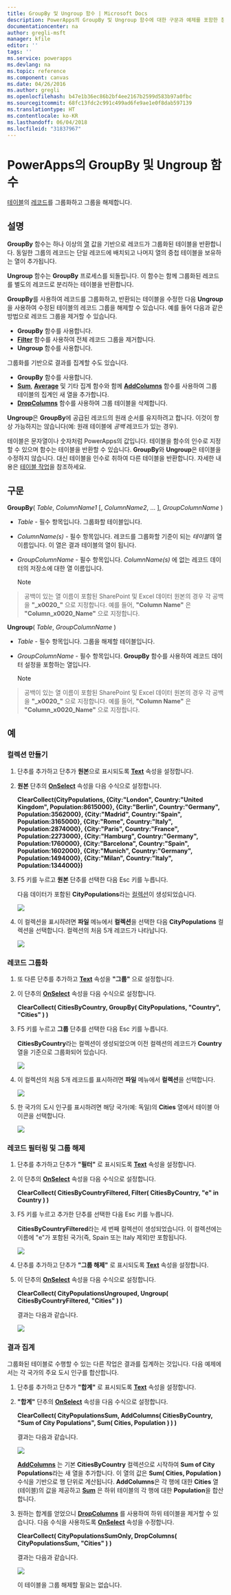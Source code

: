 ```yaml
---
title: GroupBy 및 Ungroup 함수 | Microsoft Docs
description: PowerApps의 GroupBy 및 Ungroup 함수에 대한 구문과 예제를 포함한 참조 정보
documentationcenter: na
author: gregli-msft
manager: kfile
editor: ''
tags: ''
ms.service: powerapps
ms.devlang: na
ms.topic: reference
ms.component: canvas
ms.date: 04/26/2016
ms.author: gregli
ms.openlocfilehash: b47e1b36ec86b2bf4ee2167b2599d583b97a0fbc
ms.sourcegitcommit: 68fc13fdc2c991c499ad6fe9ae1e0f8dab597139
ms.translationtype: HT
ms.contentlocale: ko-KR
ms.lasthandoff: 06/04/2018
ms.locfileid: "31837967"
---
```

# <a name="groupby-and-ungroup-functions-in-powerapps"></a>PowerApps의 GroupBy 및 Ungroup 함수
[테이블](../working-with-tables.md)의 [레코드](../working-with-tables.md#records)를 그룹화하고 그룹을 해제합니다.

## <a name="description"></a>설명
**GroupBy** 함수는 하나 이상의 [열](../working-with-tables.md#columns) 값을 기반으로 레코드가 그룹화된 테이블을 반환합니다. 동일한 그룹의 레코드는 단일 레코드에 배치되고 나머지 열의 중첩 테이블을 보유하는 열이 추가됩니다.   

**Ungroup** 함수는 **GroupBy** 프로세스를 되돌립니다. 이 함수는 함께 그룹화된 레코드를 별도의 레코드로 분리하는 테이블을 반환합니다.

**GroupBy**를 사용하여 레코드를 그룹화하고, 반환되는 테이블을 수정한 다음 **Ungroup**을 사용하여 수정된 테이블의 레코드 그룹을 해제할 수 있습니다. 예를 들어 다음과 같은 방법으로 레코드 그룹을 제거할 수 있습니다.

* **GroupBy** 함수를 사용합니다.
* **[Filter](function-filter-lookup.md)** 함수를 사용하여 전체 레코드 그룹을 제거합니다.
* **Ungroup** 함수를 사용합니다.  

그룹화를 기반으로 결과를 집계할 수도 있습니다.

* **GroupBy** 함수를 사용합니다.
* **[Sum](function-aggregates.md)**, **[Average](function-aggregates.md)** 및 기타 집계 함수와 함께 **[AddColumns](function-table-shaping.md)** 함수를 사용하여 그룹 테이블의 집계인 새 열을 추가합니다.
* **[DropColumns](function-table-shaping.md)** 함수를 사용하여 그룹 테이블을 삭제합니다.

**Ungroup**은 **GroupBy**에 공급된 레코드의 원래 순서를 유지하려고 합니다.  이것이 항상 가능하지는 않습니다(예: 원래 테이블에 *공백* 레코드가 있는 경우).

테이블은 문자열이나 숫자처럼 PowerApps의 값입니다. 테이블을 함수의 인수로 지정할 수 있으며 함수는 테이블을 반환할 수 있습니다. **GroupBy**와 **Ungroup**은 테이블을 수정하지 않습니다. 대신 테이블을 인수로 취하여 다른 테이블을 반환합니다. 자세한 내용은 [테이블 작업](../working-with-tables.md)을 참조하세요.

## <a name="syntax"></a>구문
**GroupBy**( *Table*, *ColumnName1* [, *ColumnName2*, ... ], *GroupColumnName* )

* *Table* - 필수 항목입니다. 그룹화할 테이블입니다.
* *ColumnName(s)* - 필수 항목입니다.  레코드를 그룹화할 기준이 되는 *테이블*의 열 이름입니다.  이 열은 결과 테이블의 열이 됩니다.
* *GroupColumnName* - 필수 항목입니다.  *ColumnName(s)* 에 없는 레코드 데이터의 저장소에 대한 열 이름입니다.
  
    > [!NOTE]
> 공백이 있는 열 이름이 포함된 SharePoint 및 Excel 데이터 원본의 경우 각 공백을 **"\_x0020\_"** 으로 지정합니다. 예를 들어, **"Column Name"** 은 **"Column_x0020_Name"** 으로 지정합니다.

**Ungroup**( *Table*, *GroupColumnName* )

* *Table* - 필수 항목입니다. 그룹을 해제할 테이블입니다.
* *GroupColumnName* - 필수 항목입니다. **GroupBy** 함수를 사용하여 레코드 데이터 설정을 포함하는 열입니다.
  
    > [!NOTE]
> 공백이 있는 열 이름이 포함된 SharePoint 및 Excel 데이터 원본의 경우 각 공백을 **"\_x0020\_"** 으로 지정합니다. 예를 들어, **"Column Name"** 은 **"Column_x0020_Name"** 으로 지정합니다.

## <a name="examples"></a>예
### <a name="create-a-collection"></a>컬렉션 만들기
1. 단추를 추가하고 단추가 **원본**으로 표시되도록 **[Text](../controls/properties-core.md)** 속성을 설정합니다.
2. **원본** 단추의 **[OnSelect](../controls/properties-core.md)** 속성을 다음 수식으로 설정합니다.
   
    **ClearCollect(CityPopulations, {City:"London", Country:"United Kingdom", Population:8615000}, {City:"Berlin", Country:"Germany", Population:3562000}, {City:"Madrid", Country:"Spain", Population:3165000}, {City:"Rome", Country:"Italy", Population:2874000}, {City:"Paris", Country:"France", Population:2273000}, {City:"Hamburg", Country:"Germany", Population:1760000}, {City:"Barcelona", Country:"Spain", Population:1602000}, {City:"Munich", Country:"Germany", Population:1494000}, {City:"Milan", Country:"Italy", Population:1344000})**
3. F5 키를 누르고 **원본** 단추를 선택한 다음 Esc 키를 누릅니다.
   
    다음 데이터가 포함된 **CityPopulations**라는 [컬렉션](../working-with-data-sources.md#collections)이 생성되었습니다.
   
    ![](media/function-groupby/cities.png)
4. 이 컬렉션을 표시하려면 **파일** 메뉴에서 **컬렉션**을 선택한 다음 **CityPopulations** 컬렉션을 선택합니다.  컬렉션의 처음 5개 레코드가 나타납니다.
   
    ![](media/function-groupby/citypopulations-collection.png)

### <a name="group-records"></a>레코드 그룹화
1. 또 다른 단추를 추가하고 **[Text](../controls/properties-core.md)** 속성을 **"그룹"** 으로 설정합니다.
2. 이 단추의 **[OnSelect](../controls/properties-core.md)** 속성을 다음 수식으로 설정합니다.
   
    **ClearCollect( CitiesByCountry, GroupBy( CityPopulations, "Country", "Cities" ) )**
3. F5 키를 누르고 **그룹** 단추를 선택한 다음 Esc 키를 누릅니다.
   
    **CitiesByCountry**라는 컬렉션이 생성되었으며 이전 컬렉션의 레코드가 **Country** 열을 기준으로 그룹화되어 있습니다.
   
    ![](media/function-groupby/cities-grouped.png)
4. 이 컬렉션의 처음 5개 레코드를 표시하려면 **파일** 메뉴에서 **컬렉션**을 선택합니다.
   
    ![](media/function-groupby/citiesbycountry-collection.png)
5. 한 국가의 도시 인구를 표시하려면 해당 국가(예: 독일)의 **Cities** 열에서 테이블 아이콘을 선택합니다.
   
    ![](media/function-groupby/population-germany.png)

### <a name="filter-and-ungroup-records"></a>레코드 필터링 및 그룹 해제
1. 단추를 추가하고 단추가 **"필터"** 로 표시되도록 **[Text](../controls/properties-core.md)** 속성을 설정합니다.
2. 이 단추의 **[OnSelect](../controls/properties-core.md)** 속성을 다음 수식으로 설정합니다.
   
    **ClearCollect( CitiesByCountryFiltered, Filter( CitiesByCountry, "e" in Country ) )**
3. F5 키를 누르고 추가한 단추를 선택한 다음 Esc 키를 누릅니다.
   
    **CitiesByCountryFiltered**라는 세 번째 컬렉션이 생성되었습니다. 이 컬렉션에는 이름에 "e"가 포함된 국가(즉, Spain 또는 Italy 제외)만 포함됩니다.
   
    ![](media/function-groupby/cities-grouped-hase.png)
4. 단추를 추가하고 단추가 **"그룹 해제"** 로 표시되도록 **[Text](../controls/properties-core.md)** 속성을 설정합니다.
5. 이 단추의 **[OnSelect](../controls/properties-core.md)** 속성을 다음 수식으로 설정합니다.
   
    **ClearCollect( CityPopulationsUngrouped, Ungroup( CitiesByCountryFiltered, "Cities" ) )**
   
    결과는 다음과 같습니다.
   
    ![](media/function-groupby/cities-hase.png)

### <a name="aggregate-results"></a>결과 집계
그룹화된 테이블로 수행할 수 있는 다른 작업은 결과를 집계하는 것입니다.  다음 예제에서는 각 국가의 주요 도시 인구를 합산합니다.

1. 단추를 추가하고 단추가 **"합계"** 로 표시되도록 **[Text](../controls/properties-core.md)** 속성을 설정합니다.
2. **"합계"** 단추의 **[OnSelect](../controls/properties-core.md)** 속성을 다음 수식으로 설정합니다.
   
    **ClearCollect( CityPopulationsSum, AddColumns( CitiesByCountry, "Sum of City Populations", Sum( Cities, Population ) ) )**
   
    결과는 다음과 같습니다.
   
    ![](media/function-groupby/cities-sum.png)
   
    **[AddColumns](function-table-shaping.md)** 는 기본 **CitiesByCountry** 컬렉션으로 시작하여 **Sum of City Populations**라는 새 열을 추가합니다.  이 열의 값은 **Sum( Cities, Population )** 수식을 기반으로 행 단위로 계산됩니다.  **AddColumns**은 각 행에 대한 **Cities** 열(테이블)의 값을 제공하고 **[Sum](function-aggregates.md)** 은 하위 테이블의 각 행에 대한 **Population**을 합산합니다.
3. 원하는 합계를 얻었으니 **[DropColumns](function-table-shaping.md)** 를 사용하여 하위 테이블을 제거할 수 있습니다.  다음 수식을 사용하도록 **[OnSelect](../controls/properties-core.md)** 속성을 수정합니다.
   
    **ClearCollect( CityPopulationsSumOnly, DropColumns( CityPopulationsSum, "Cities" ) )**
   
    결과는 다음과 같습니다.
   
    ![](media/function-groupby/cities-sum-drop-cities.png)
   
    이 테이블을 그룹 해제할 필요는 없습니다.

